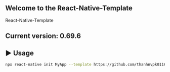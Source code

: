 ## Welcome to the React-Native-Template
React-Native-Template

## Current version: 0.69.6

## :arrow_forward: Usage

```sh
npx react-native init MyApp --template https://github.com/thanhnvpk01168/React-Native-Template.git
```
